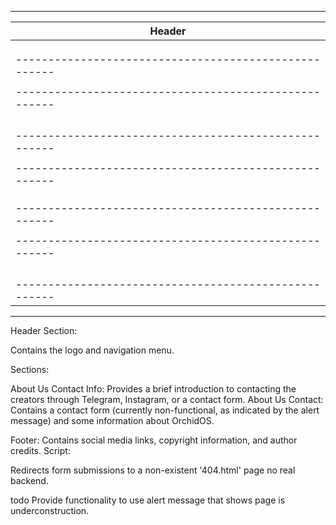 



-----------------------------------------------------------
|                      Header                               |
|  -----------------------------------------------------  |
|  | Logo (OrchidOS Rom)                               |  |
|  |---------------------------------------------------|  |
|  | Navigation Menu (Home, Software, Gallery)         |  |
|  -----------------------------------------------------  |
|                                                          |
|  -----------------------------------------------------  |
|  |              About Us Contact Info                 |  |
|  |  - "Let's Talk"                                    |  |
|  |  - Description about contacting through Telegram,  |  |
|  |    Instagram, or contact form.                     |  |
|  -----------------------------------------------------  |
|                                                          |
|  -----------------------------------------------------  |
|  |               About Us Contact                     |  |
|  |  - Contact Form (Name, Email, Comment, Submit)     |  |
|  |  - Information about OrchidOS                      |  |
|  -----------------------------------------------------  |
|                                                          |
|  -----------------------------------------------------  |
|  |                      Footer                        |  |
|  |  - Social Media Links (Telegram, Instagram)        |  |
|  |  - Copyright Information                           |  |
|  |  - Author Credits                                  |  |
|  -----------------------------------------------------  |
-----------------------------------------------------------







Header Section:

Contains the logo and navigation menu.

Sections:

About Us Contact Info: Provides a brief introduction to contacting the creators through Telegram, Instagram, or a contact form.
About Us Contact: Contains a contact form (currently non-functional, as indicated by the alert message) and some information about OrchidOS.

Footer:
Contains social media links, copyright information, and author credits.
Script:

Redirects form submissions to a non-existent '404.html' page no real backend.

todo 
Provide functionality to use alert message that shows page is underconstruction.
